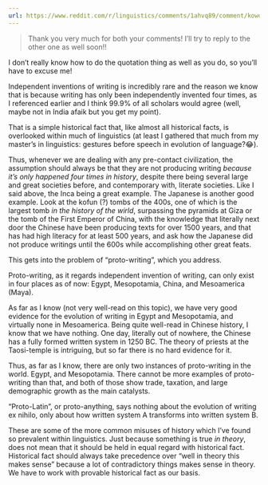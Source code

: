```yaml
---
url: https://www.reddit.com/r/linguistics/comments/1ahvq89/comment/kowoz96/?utm_source=share&utm_medium=web3x&utm_name=web3xcss&utm_term=1&utm_content=share_button
---
```

> Thank you very much for both your comments! I’ll try to reply to the other one as well soon!!

I don’t really know how to do the quotation thing as well as you do, so you’ll have to excuse me!

Independent inventions of writing is incredibly rare and the reason we know that is because writing has only been independently invented four times, as I referenced earlier and I think 99.9% of all scholars would agree (well, maybe not in India afaik but you get my point).

That is a simple historical fact that, like almost all historical facts, is overlooked within much of linguistics (at least I gathered that much from my master’s in linguistics: gestures before speech in evolution of language?😂).

Thus, whenever we are dealing with any pre-contact civilization, the assumption should always be that they are not producing writing _because it’s only happened four times in history_, despite there being several large and great societies before, and contemporary with, literate societies. Like I said above, the Inca being a great example. The Japanese is another good example. Look at the kofun (?) tombs of the 400s, one of which is the largest tomb _in the history of the wirld_, surpassing the pyramids at Giza or the tomb of the First Emperor of China, with the knowledge that literally next door the Chinese have been producing texts for over 1500 years, and that has had high literacy for at least 500 years, and ask how the Japanese did not produce writings until the 600s while accomplishing other great feats.

This gets into the problem of “proto-writing”, which you address.

Proto-writing, as it regards independent invention of writing, can only exist in four places as of now: Egypt, Mesopotamia, China, and Mesoamerica (Maya).

As far as I know (not very well-read on this topic), we have very good evidence for the evolution of writing in Egypt and Mesopotamia, and virtually none in Mesoamerica. Being quite well-read in Chinese history, I know that we have nothing. One day, literally out of nowhere, the Chinese has a fully formed written system in 1250 BC. The theory of priests at the Taosi-temple is intriguing, but so far there is no hard evidence for it.

Thus, as far as I know, there are only two instances of proto-writing in the world. Egypt, and Mesopotamia. There cannot be more examples of proto-writing than that, and both of those show trade, taxation, and large demographic growth as the main catalysts.

“Proto-Latin”, or proto-anything, says nothing about the evolution of writing ex nihilo, only about how written system A transforms into written system B.

These are some of the more common misuses of history which I’ve found so prevalent within linguistics. Just because something is true _in theory_, does not mean that it should be held in equal regard with historical fact. Historical fact should always take precedence over “well in theory this makes sense” because a lot of contradictory things makes sense in theory. We have to work with provable historical fact as our basis.